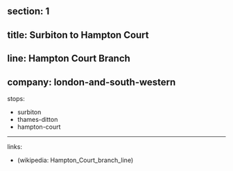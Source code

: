 ﻿section: 1
----
title: Surbiton to Hampton Court
----
line: Hampton Court Branch
----
company: london-and-south-western
----
stops:
- surbiton
- thames-ditton
- hampton-court
----
links:
- (wikipedia: Hampton_Court_branch_line)
